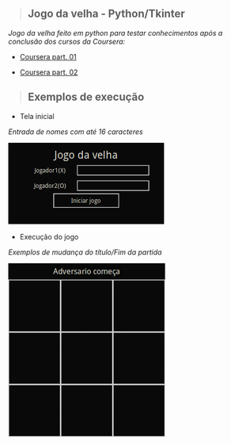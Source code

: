 > ## Jogo da velha - Python/Tkinter

*Jogo da velha feito em python para testar conhecimentos após a conclusão dos cursos da Coursera:*

- [Coursera part. 01](https://github.com/Weslley41/coursera_python_parte01)

- [Coursera part. 02](https://github.com/Weslley41/coursera_python_parte02)

> ## Exemplos de execução

- Tela inicial

*Entrada de nomes com até 16 caracteres*

![Inicio](prints/inicio.gif)

- Execução do jogo

*Exemplos de mudança do título/Fim da partida*

![Jogo](prints/jogo.gif)
